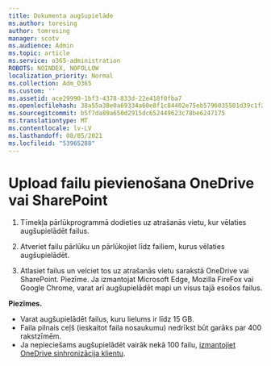 ```yaml
---
title: Dokumenta augšupielāde
ms.author: toresing
author: tomresing
manager: scotv
ms.audience: Admin
ms.topic: article
ms.service: o365-administration
ROBOTS: NOINDEX, NOFOLLOW
localization_priority: Normal
ms.collection: Adm_O365
ms.custom: ''
ms.assetid: ace29990-1bf3-4378-833d-22e418f0fba7
ms.openlocfilehash: 38a55a38e0a69334a60e8f1c84402e75eb5796035501d39c1f217fe194dae432
ms.sourcegitcommit: b5f7da89a650d2915dc652449623c78be6247175
ms.translationtype: MT
ms.contentlocale: lv-LV
ms.lasthandoff: 08/05/2021
ms.locfileid: "53965288"
---
```

# <a name="upload-files-to-onedrive-or-sharepoint"></a>Upload failu pievienošana OneDrive vai SharePoint

1. Tīmekļa pārlūkprogrammā dodieties uz atrašanās vietu, kur vēlaties augšupielādēt failus.
    
2. Atveriet failu pārlūku un pārlūkojiet līdz failiem, kurus vēlaties augšupielādēt.
    
3. Atlasiet failus un velciet tos uz atrašanās vietu sarakstā OneDrive vai SharePoint. Piezīme. Ja izmantojat Microsoft Edge, Mozilla FireFox vai Google Chrome, varat arī augšupielādēt mapi un visus tajā esošos failus.
    
**Piezīmes.**

- Varat augšupielādēt failus, kuru lielums ir līdz 15 GB. 
- Faila pilnais ceļš (ieskaitot faila nosaukumu) nedrīkst būt garāks par 400 rakstzīmēm. 
- Ja nepieciešams augšupielādēt vairāk nekā 100 failu, [izmantojiet OneDrive sinhronizācija klientu](https://go.microsoft.com/fwlink/?linkid=866427). 
  

